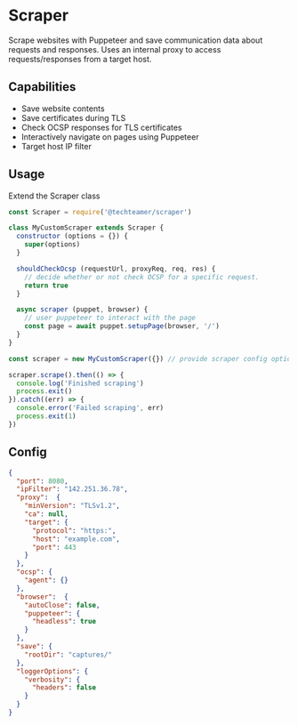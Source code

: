 Scraper
=======

Scrape websites with Puppeteer and save communication data about requests and responses.
Uses an internal proxy to access requests/responses from a target host.

## Capabilities

- Save website contents
- Save certificates during TLS
- Check OCSP responses for TLS certificates
- Interactively navigate on pages using Puppeteer
- Target host IP filter

## Usage

Extend the Scraper class

```js
const Scraper = require('@techteamer/scraper')

class MyCustomScraper extends Scraper {
  constructor (options = {}) {
    super(options)
  }

  shouldCheckOcsp (requestUrl, proxyReq, req, res) {
    // decide whether or not check OCSP for a specific request.
    return true
  }

  async scraper (puppet, browser) {
    // user puppeteer to interact with the page
    const page = await puppet.setupPage(browser, '/')
  }
}
```

```js
const scraper = new MyCustomScraper({}) // provide scraper config options

scraper.scrape().then(() => {
  console.log('Finished scraping')
  process.exit()
}).catch((err) => {
  console.error('Failed scraping', err)
  process.exit(1)
})
```

## Config

```json
{
  "port": 8080,
  "ipFilter": "142.251.36.78",
  "proxy":  {
    "minVersion": "TLSv1.2",
    "ca": null,
    "target": {
      "protocol": "https:",
      "host": "example.com",
      "port": 443
    }
  },
  "ocsp": {
    "agent": {}
  },
  "browser":  {
    "autoClose": false,
    "puppeteer": {
      "headless": true
    }
  },
  "save": {
    "rootDir": "captures/"
  },
  "loggerOptions": {
    "verbosity": {
      "headers": false
    }
  }
}
```
